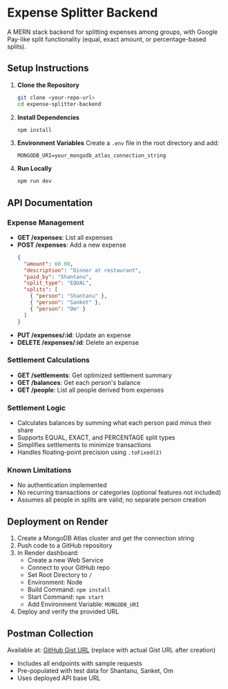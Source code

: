 # Expense Splitter Backend

A MERN stack backend for splitting expenses among groups, with Google Pay-like split functionality (equal, exact amount, or percentage-based splits).

## Setup Instructions

1. **Clone the Repository**
   ```bash
   git clone <your-repo-url>
   cd expense-splitter-backend
   ```

2. **Install Dependencies**
   ```bash
   npm install
   ```

3. **Environment Variables**
   Create a `.env` file in the root directory and add:
   ```
   MONGODB_URI=your_mongodb_atlas_connection_string
   ```

4. **Run Locally**
   ```bash
   npm run dev
   ```

## API Documentation

### Expense Management
- **GET /expenses**: List all expenses
- **POST /expenses**: Add a new expense
  ```json
  {
    "amount": 60.00,
    "description": "Dinner at restaurant",
    "paid_by": "Shantanu",
    "split_type": "EQUAL",
    "splits": [
      { "person": "Shantanu" },
      { "person": "Sanket" },
      { "person": "Om" }
    ]
  }
  ```
- **PUT /expenses/:id**: Update an expense
- **DELETE /expenses/:id**: Delete an expense

### Settlement Calculations
- **GET /settlements**: Get optimized settlement summary
- **GET /balances**: Get each person's balance
- **GET /people**: List all people derived from expenses

### Settlement Logic
- Calculates balances by summing what each person paid minus their share
- Supports EQUAL, EXACT, and PERCENTAGE split types
- Simplifies settlements to minimize transactions
- Handles floating-point precision using `.toFixed(2)`

### Known Limitations
- No authentication implemented
- No recurring transactions or categories (optional features not included)
- Assumes all people in splits are valid; no separate person creation

## Deployment on Render
1. Create a MongoDB Atlas cluster and get the connection string
2. Push code to a GitHub repository
3. In Render dashboard:
   - Create a new Web Service
   - Connect to your GitHub repo
   - Set Root Directory to `/`
   - Environment: Node
   - Build Command: `npm install`
   - Start Command: `npm start`
   - Add Environment Variable: `MONGODB_URI`
4. Deploy and verify the provided URL

## Postman Collection
Available at: [GitHub Gist URL](#) (replace with actual Gist URL after creation)
- Includes all endpoints with sample requests
- Pre-populated with test data for Shantanu, Sanket, Om
- Uses deployed API base URL